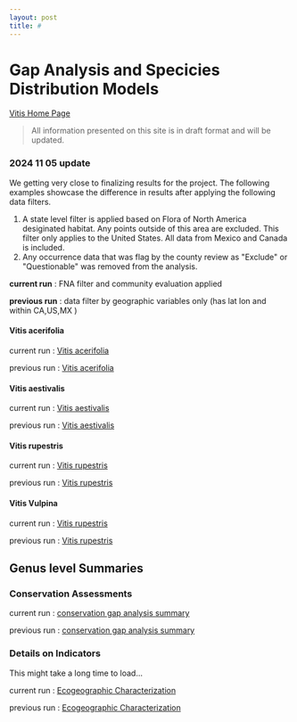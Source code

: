```yaml
---
layout: post
title: #
---
```

# Gap Analysis and Specicies Distribution Models

[Vitis Home Page](home)

> All information presented on this site is in draft format and will be updated.


### 2024 11 05 update 

We getting very close to finalizing results for the project. The following examples showcase the difference in results after applying the following data filters. 

 1. A state level filter is applied based on Flora of North America desiginated habitat. Any points outside of this area are excluded. This filter only applies to the United States. All data from Mexico and Canada is included.  
 2. Any occurrence data that was flag by the county review as "Exclude" or "Questionable" was removed from the analysis. 


**current run** : FNA filter and community evaluation applied 

**previous run** : data filter by geographic variables only (has lat lon and within CA,US,MX )


#### Vitis acerifolia

current run : <a href="Vitis acerifolia_Summary_fnaFilter.html" target="_blank"> Vitis acerifolia </a> 

previous run : <a href="Vitis acerifolia_Summary.html" target="_blank"> Vitis acerifolia </a>   


#### Vitis aestivalis

current run : <a href="Vitis aestivalis_Summary_fnaFilter.html" target="_blank"> Vitis aestivalis </a> 

previous run : <a href="Vitis aestivalis_Summary.html" target="_blank"> Vitis aestivalis </a>   


#### Vitis rupestris

current run : <a href="Vitis rupestris_Summary_fnaFilter.html" target="_blank"> Vitis rupestris </a> 

previous run : <a href="Vitis rupestris_Summary.html" target="_blank"> Vitis rupestris </a>   


#### Vitis Vulpina 

current run : <a href="Vitis vulpina_Summary_fnaFilter.html" target="_blank"> Vitis rupestris </a> 

previous run : <a href="Vitis vulpina_Summary.html" target="_blank"> Vitis rupestris </a>   


## Genus level Summaries 

### Conservation Assessments 

current run : <a href="run20241029_Summary.html" target="_blank"> conservation gap analysis summary </a> 

previous run : <a href="run20240614_Summary.html" target="_blank"> conservation gap analysis summary </a>

### Details on Indicators 

This might take a long time to load... 

current run : <a href="run20241029_boxPlotSummary.html" target="_blank"> Ecogeographic Characterization </a> 

previous run : <a href="run20240614_boxPlotSummary.html" target="_blank"> Ecogeographic Characterization </a>




<!--

**Summary pages we last updated on  2024-08-14**

## Genus Level report 

Includes a figure and species richness map for all species currently modeled. 

<a href="run20240614_Summary.html" target="_blank"> Run Summary </a> 

Summary figure showing the distribution of species across the individual predictors used within the modeling effort. 

<a href="run20240614_boxPlotSummary.html" target="_blank"> Box Plot Summary </a> 

  
## Individual Taxon reports 


<a href='Vitis acerifolia_Summary.html' target="_blank"> Vitis acerifolia </a>   

<a href='Vitis aestivalis_Summary.html' target="_blank"> Vitis aestivalis </a>   

<a href="Vitis aestivalis var. aestivalis_Summary.html" target="_blank"> Vitis aestivalis var. aestivalis </a>   

<a href="Vitis aestivalis var. bicolor_Summary.html" target="_blank"> Vitis aestivalis var. bicolor </a>   

<a href="Vitis arizonica_Summary.html" target="_blank"> Vitis arizonica </a>   

<a href="Vitis baileyana_Summary.html" target="_blank"> Vitis baileyana </a>   

<a href="Vitis berlandieri_Summary.html" target="_blank"> Vitis berlandieri </a>

<a href="Vitis blancoi_Summary.html" target="_blank"> Vitis blancoi </a>   

<a href="Vitis bourgaeana_Summary.html" target="_blank"> Vitis bourgaeana </a>   

<a href="Vitis californica_Summary.html" target="_blank"> Vitis californica </a>   

<a href="Vitis cinerea_Summary.html" target="_blank"> Vitis cinerea </a>   

<a href="Vitis girdiana_Summary.html" target="_blank"> Vitis girdiana </a>   

<a href="Vitis labrusca_Summary.html" target="_blank"> Vitis labrusca </a>   

<a href="Vitis lincecumii_Summary.html" target="_blank"> Vitis lincecumii </a>   

<a href="Vitis monticola_Summary.html" target="_blank"> Vitis monticola </a>  

<a href="Vitis mustangensis_Summary.html" target="_blank"> Vitis mustangensis </a>   

<a href="Vitis nesbittiana_Summary.html" target="_blank"> Vitis nesbittiana </a>   

<a href="Vitis palmata_Summary.html" target="_blank"> Vitis palmata </a>   

<a href="Vitis peninsularis_Summary.html" target="_blank"> Vitis peninsularis </a>  

<a href="Vitis popenoei_Summary.html" target="_blank"> Vitis popenoei </a>  

<a href="Vitis riparia_Summary.html" target="_blank"> Vitis riparia </a>   

<a href="Vitis rotundifolia_Summary.html" target="_blank"> Vitis rotundifolia </a>   

<a href="Vitis rotundifolia var. munsoniana_Summary.html" target="_blank"> Vitis rotundifolia var. munsoniana </a>  

<a href="Vitis rotundifolia var. pygmaea_Summary.html" target="_blank"> Vitis rotundifolia var. pygmaea </a>  

<a href="Vitis rotundifolia var. rotundifolia_Summary.html" target="_blank"> Vitis rotundifolia var. rotundifolia </a>  

<a href="Vitis rotundifolia var. Vitis rupestrisrotundifolia_Summary.html" target="_blank"> Vitis rotundifolia var. Vitis rupestrisrotundifolia </a>   

<a href="Vitis shuttleworthii_Summary.html" target="_blank"> Vitis shuttleworthii </a>   

<a href="Vitis simpsonii_Summary.html" target="_blank"> Vitis simpsonii </a>   

<a href="Vitis vulpina_Summary.html" target="_blank"> Vitis vulpina </a>   

<a href="Vitis x novae-angliae_Summary.html" target="_blank"> Vitis x novae-angliae </a>   
--> 

